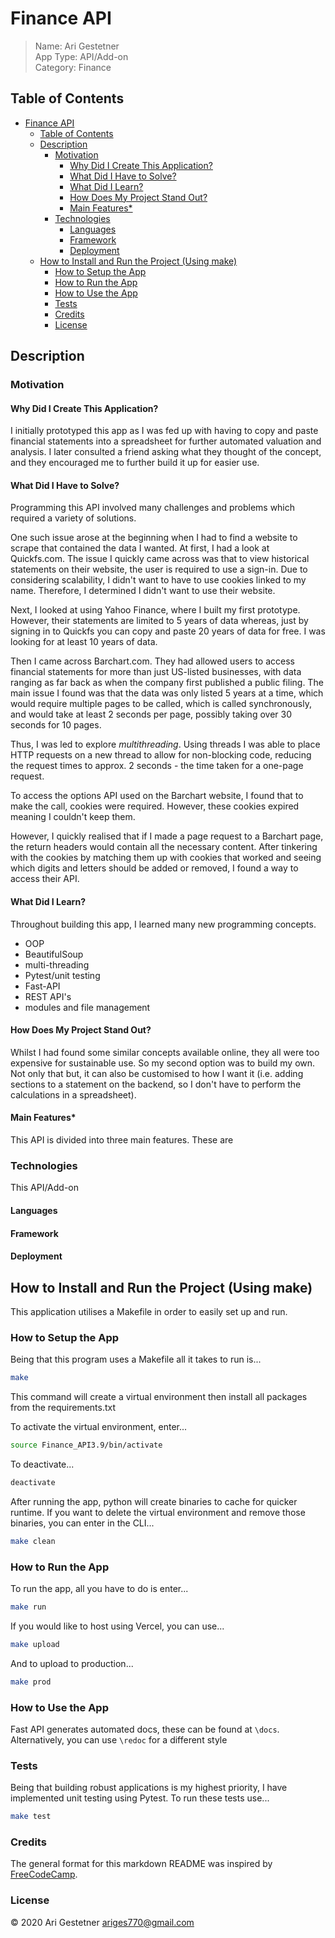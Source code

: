 # Finance API
> Name: Ari Gestetner  
App Type: API/Add-on  
Category: Finance


## Table of Contents
- [Finance API](#finance-api)
  - [Table of Contents](#table-of-contents)
  - [Description](#description)
    - [Motivation](#motivation)
      - [Why Did I Create This Application?](#why-did-i-create-this-application)
      - [What Did I Have to Solve?](#what-did-i-have-to-solve)
      - [What Did I Learn?](#what-did-i-learn)
      - [How Does My Project Stand Out?](#how-does-my-project-stand-out)
      - [Main Features\*](#main-features)
    - [Technologies](#technologies)
      - [Languages](#languages)
      - [Framework](#framework)
      - [Deployment](#deployment)
  - [How to Install and Run the Project (Using make)](#how-to-install-and-run-the-project-using-make)
    - [How to Setup the App](#how-to-setup-the-app)
    - [How to Run the App](#how-to-run-the-app)
    - [How to Use the App](#how-to-use-the-app)
    - [Tests](#tests)
    - [Credits](#credits)
    - [License](#license)

## Description

### Motivation
#### Why Did I Create This Application?
I initially prototyped this app as I was fed up with having to copy and paste financial statements into a spreadsheet for further automated valuation and analysis. I later consulted a friend asking what they thought of the concept, and they encouraged me to further build it up for easier use.  

#### What Did I Have to Solve?
Programming this API involved many challenges and problems which required a variety of solutions.  

One such issue arose at the beginning when I had to find a website to scrape that contained the data I wanted. 
At first, I had a look at Quickfs.com. The issue I quickly came across was that to view historical statements on their website, the user is required to use a sign-in. Due to considering scalability, I didn't want to have to use cookies linked to my name. Therefore, I determined I didn't want to use their website.

Next, I looked at using Yahoo Finance, where I built my first prototype. However, their statements are limited to 5 years of data whereas, just by signing in to Quickfs you can copy and paste 20 years of data for free. I was looking for at least 10 years of data.

Then I came across Barchart.com. They had allowed users to access financial statements for more than just US-listed businesses, with data ranging as far back as when the company first published a public filing. The main issue I found was that the data was only listed 5 years at a time, which would require multiple pages to be called, which is called synchronously, and would take at least 2 seconds per page, possibly taking over 30 seconds for 10 pages.

Thus, I was led to explore _multithreading_. Using threads I was able to place HTTP requests on a new thread to allow for non-blocking code, reducing the request times to approx. 2 seconds - the time taken for a one-page request.

To access the options API used on the Barchart website, I found that to make the call, cookies were required. However, these cookies expired meaning I couldn't keep them.

However, I quickly realised that if I made a page request to a Barchart page, the return headers would contain all the necessary content. After tinkering with the cookies by matching them up with cookies that worked and seeing which digits and letters should be added or removed, I found a way to access their API.

#### What Did I Learn?
Throughout building this app, I learned many new programming concepts.
- OOP
- BeautifulSoup
- multi-threading
- Pytest/unit testing
- Fast-API
- REST API's
- modules and file management
#### How Does My Project Stand Out?
Whilst I had found some similar concepts available online, they all were too expensive for sustainable use. So my second option was to build my own.
Not only that but, it can also be customised to how I want it (i.e. adding sections to a statement on the backend, so I don't have to perform the calculations in a spreadsheet).
#### Main Features*
This API is divided into three main features.
These are 

### Technologies  
This API/Add-on
#### Languages
#### Framework
#### Deployment

## How to Install and Run the Project (Using make)
This application utilises a Makefile in order to easily set up and run.

### How to Setup the App
Being that this program uses a Makefile all it takes to run is...
```Bash
make
```
This command will create a virtual environment then install all packages from the requirements.txt

To activate the virtual environment, enter...
```Bash
source Finance_API3.9/bin/activate
```
To deactivate...
```Bash
deactivate
```
After running the app, python will create binaries to cache for quicker runtime. If you want to delete the virtual environment and remove those binaries, you can enter in the CLI...
```Bash
make clean
```
### How to Run the App
To run the app, all you have to do is enter...
```Bash
make run
```
If you would like to host using Vercel, you can use...
```Bash
make upload
```
And to upload to production...
```Bash
make prod
```

### How to Use the App
Fast API generates automated docs, these can be found at `\docs`. Alternatively, you can use `\redoc` for a different style 

### Tests
Being that building robust applications is my highest priority, I have implemented unit testing using Pytest. 
To run these tests use...
```Bash
make test
```

### Credits
The general format for this markdown README was inspired by [FreeCodeCamp](https://www.freecodecamp.org/news/how-to-write-a-good-readme-file/).

### License 
© 2020 Ari Gestetner <ariges770@gmail.com>
